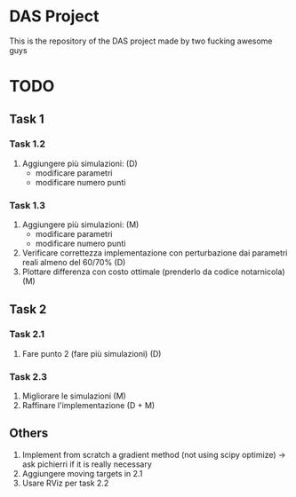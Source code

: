# DAS Project

This is the repository of the DAS project made by two fucking awesome guys

# TODO

## Task 1

### Task 1.2

1. Aggiungere più simulazioni: (D)
    - modificare parametri
    - modificare numero punti

### Task 1.3

1. Aggiungere più simulazioni: (M)
    - modificare parametri
    - modificare numero punti
2. Verificare correttezza implementazione con perturbazione dai parametri reali almeno del 60/70% (D)
3. Plottare differenza con costo ottimale (prenderlo da codice notarnicola) (M)

## Task 2

### Task 2.1

1. Fare punto 2 (fare più simulazioni) (D)

### Task 2.3

1. Migliorare le simulazioni (M)
2. Raffinare l'implementazione (D + M)

## Others

1. Implement from scratch a gradient method (not using scipy optimize) -> ask pichierri if it is really necessary
2. Aggiungere moving targets in 2.1
3. Usare RViz per task 2.2
